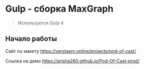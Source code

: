 # Gulp - сборка MaxGraph

> Используется Gulp 4

## Начало работы

Сайт по макету https://verstaem.online/projects/pod-of-cast/ <br>

Ссылка на демо https://arisha260.github.io/Pod-Of-Cast-prod/
